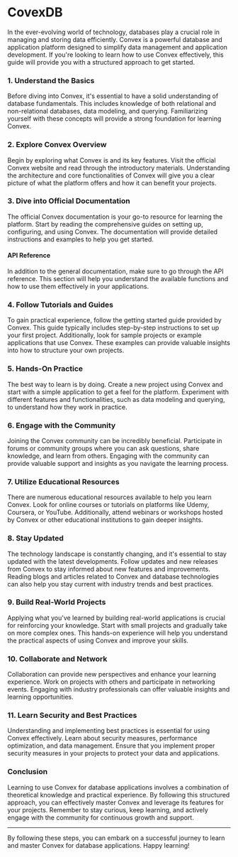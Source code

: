 # CovexDB

In the ever-evolving world of technology, databases play a crucial role in managing and storing data efficiently. Convex is a powerful database and application platform designed to simplify data management and application development. If you're looking to learn how to use Convex effectively, this guide will provide you with a structured approach to get started.

### 1. Understand the Basics

Before diving into Convex, it's essential to have a solid understanding of database fundamentals. This includes knowledge of both relational and non-relational databases, data modeling, and querying. Familiarizing yourself with these concepts will provide a strong foundation for learning Convex.

### 2. Explore Convex Overview

Begin by exploring what Convex is and its key features. Visit the official Convex website and read through the introductory materials. Understanding the architecture and core functionalities of Convex will give you a clear picture of what the platform offers and how it can benefit your projects.

### 3. Dive into Official Documentation

The official Convex documentation is your go-to resource for learning the platform. Start by reading the comprehensive guides on setting up, configuring, and using Convex. The documentation will provide detailed instructions and examples to help you get started.

#### API Reference

In addition to the general documentation, make sure to go through the API reference. This section will help you understand the available functions and how to use them effectively in your applications.

### 4. Follow Tutorials and Guides

To gain practical experience, follow the getting started guide provided by Convex. This guide typically includes step-by-step instructions to set up your first project. Additionally, look for sample projects or example applications that use Convex. These examples can provide valuable insights into how to structure your own projects.

### 5. Hands-On Practice

The best way to learn is by doing. Create a new project using Convex and start with a simple application to get a feel for the platform. Experiment with different features and functionalities, such as data modeling and querying, to understand how they work in practice.

### 6. Engage with the Community

Joining the Convex community can be incredibly beneficial. Participate in forums or community groups where you can ask questions, share knowledge, and learn from others. Engaging with the community can provide valuable support and insights as you navigate the learning process.

### 7. Utilize Educational Resources

There are numerous educational resources available to help you learn Convex. Look for online courses or tutorials on platforms like Udemy, Coursera, or YouTube. Additionally, attend webinars or workshops hosted by Convex or other educational institutions to gain deeper insights.

### 8. Stay Updated

The technology landscape is constantly changing, and it's essential to stay updated with the latest developments. Follow updates and new releases from Convex to stay informed about new features and improvements. Reading blogs and articles related to Convex and database technologies can also help you stay current with industry trends and best practices.

### 9. Build Real-World Projects

Applying what you've learned by building real-world applications is crucial for reinforcing your knowledge. Start with small projects and gradually take on more complex ones. This hands-on experience will help you understand the practical aspects of using Convex and improve your skills.

### 10. Collaborate and Network

Collaboration can provide new perspectives and enhance your learning experience. Work on projects with others and participate in networking events. Engaging with industry professionals can offer valuable insights and learning opportunities.

### 11. Learn Security and Best Practices

Understanding and implementing best practices is essential for using Convex effectively. Learn about security measures, performance optimization, and data management. Ensure that you implement proper security measures in your projects to protect your data and applications.

### Conclusion

Learning to use Convex for database applications involves a combination of theoretical knowledge and practical experience. By following this structured approach, you can effectively master Convex and leverage its features for your projects. Remember to stay curious, keep learning, and actively engage with the community for continuous growth and support.

---

By following these steps, you can embark on a successful journey to learn and master Convex for database applications. Happy learning!
